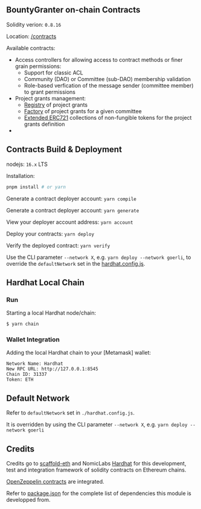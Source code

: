 

## BountyGranter on-chain Contracts

Solidity verion: `0.8.16`

Location: [/contracts](./contracts)

Available contracts:
* Access controllers for allowing access to contract methods or finer grain permissions: 
  * Support for classic ACL
  * Community (DAO) or Committee (sub-DAO) membership validation
  * Role-based verfication of the message sender (committee member) to grant permissions
* Project grants management:
  * [Registry](./contracts/ProjectGrantRegistry.sol) of project grants
  * [Factory](./contracts/ProjectGrantFactory.sol) of project grants for a given committee
  * [Extended ERC721](./contracts/ProjectGrantCollection.sol) collections of non-fungible tokens for the project grants definition
* 

## Contracts Build & Deployment

nodejs: `16.x` LTS

Installation:
```sh
pnpm install # or yarn
```

Generate a contract deployer account: 	``yarn compile``

Generate a contract deployer account: 	``yarn generate``

View your deployer account address: 	  ``yarn account``

Deploy your contracts: 		              ``yarn deploy``

Verify the deployed contract: 	        ``yarn verify``

Use the CLI parameter ``--network X``, e.g. ``yarn deploy --network goerli``, to override the ``defaultNetwork`` set in the [hardhat.config.js](./hardhat.config.js).

## Hardhat Local Chain

### Run

Starting a local Hardhat node/chain:
```sh
$ yarn chain
```

### Wallet Integration

Adding the local Hardhat chain to your [Metamask] wallet:
```
Network Name: Hardhat
New RPC URL: http://127.0.0.1:8545
Chain ID: 31337
Token: ETH
```

## Default Network

Refer to ``defaultNetwork`` set in ``./hardhat.config.js``.

It is overridden by using the CLI parameter ``--network X``, e.g. ``yarn deploy --network goerli``


## Credits

Credits go to [scaffold-eth](https://github.com/scaffold-eth/scaffold-eth) and NomicLabs [Hardhat](https://hardhat.org) for this development, test and integration framework of solidity contracts on Ethereum chains.

[OpenZeppelin contracts](https://github.com/OpenZeppelin/openzeppelin-contracts) are integrated.

Refer to [package.json](./package.json) for the complete list of dependencies this module is developped from.
